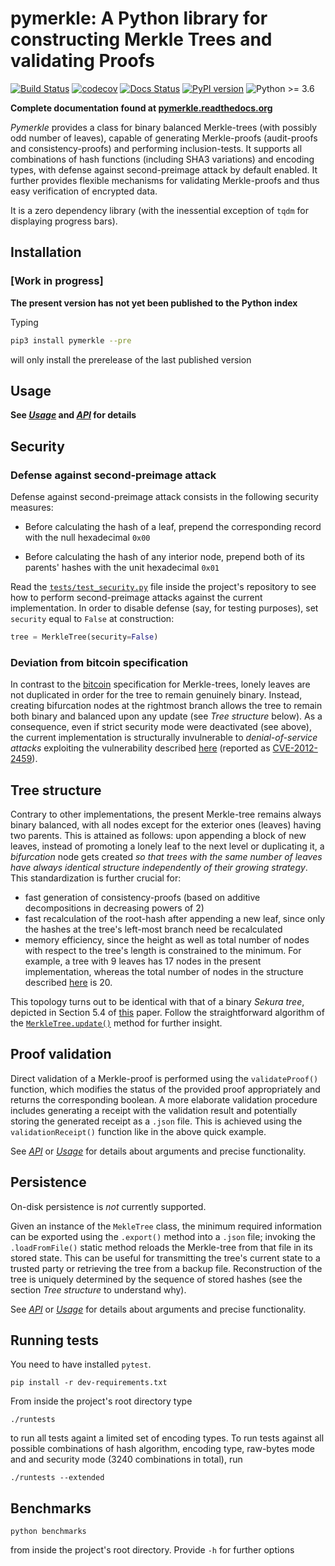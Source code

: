 # pymerkle: A Python library for constructing Merkle Trees and validating Proofs

[![Build Status](https://travis-ci.com/FoteinosMerg/pymerkle.svg?branch=master)](https://travis-ci.com/FoteinosMerg/pymerkle)
[![codecov](https://codecov.io/gh/FoteinosMerg/pymerkle/branch/master/graph/badge.svg)](https://codecov.io/gh/FoteinosMerg/pymerkle)
[![Docs Status](https://readthedocs.org/projects/pymerkle/badge/?version=latest)](http://pymerkle.readthedocs.org)
[![PyPI version](https://badge.fury.io/py/pymerkle.svg)](https://pypi.org/project/pymerkle/)
![Python >= 3.6](https://img.shields.io/badge/python-%3E%3D%203.6-blue.svg)

**Complete documentation found at [pymerkle.readthedocs.org](http://pymerkle.readthedocs.org/)**

_Pymerkle_ provides a class for binary balanced Merkle-trees (with possibly
odd number of leaves), capable of generating Merkle-proofs (audit-proofs
and consistency-proofs) and performing inclusion-tests. It supports all
combinations of hash functions (including SHA3 variations) and encoding
types, with defense against second-preimage attack by default enabled.
It further provides flexible mechanisms for validating Merkle-proofs
and thus easy verification of encrypted data.

It is a zero dependency library (with the inessential exception of `tqdm`
for displaying progress bars).

## Installation

### [Work in progress]

**The present version has not yet been published to the Python index**

Typing

```bash
pip3 install pymerkle --pre
```
will only install the prerelease of the last published version

## Usage

**See [_Usage_](USAGE.md) and [_API_](API.md) for details**

## Security

### Defense against second-preimage attack


Defense against second-preimage attack consists in the following security measures:

- Before calculating the hash of a leaf, prepend the corresponding record with
the null hexadecimal `0x00`

- Before calculating the hash of any interior node, prepend both of its parents'
hashes with the unit hexadecimal `0x01`

Read the
[`tests/test_security.py`](https://github.com/FoteinosMerg/pymerkle/blob/master/tests/test_security.py)
file inside the project's repository to see how to perform second-preimage attacks
against the current implementation. In order to disable defense (say, for testing purposes),
set ``security`` equal to ``False`` at construction:

```python
tree = MerkleTree(security=False)
```

### Deviation from bitcoin specification

In contrast to the
[bitcoin](https://en.bitcoin.it/wiki/Protocol_documentation#Merkle_Trees)
specification for Merkle-trees, lonely leaves are not duplicated in order for
the tree to remain genuinely binary. Instead, creating bifurcation nodes at the
rightmost branch allows the tree to remain both binary and balanced upon any update
(see _Tree structure_ below). As a consequence, even if strict security mode were
deactivated (see above), the current implementation is structurally invulnerable
to _denial-of-service attacks_ exploiting the vulnerability described
[here](https://github.com/bitcoin/bitcoin/blob/bccb4d29a8080bf1ecda1fc235415a11d903a680/src/consensus/merkle.cpp)
(reported as [CVE-2012-2459](https://nvd.nist.gov/vuln/detail/CVE-2012-2459)).

## Tree structure

Contrary to other implementations, the present Merkle-tree remains always
binary balanced, with all nodes except for the exterior ones (leaves) having
two parents. This is attained as follows: upon appending a block of new leaves,
instead of promoting a lonely leaf to the next level or duplicating it, a
*bifurcation* node gets created _so that trees with the same number of leaves
have always identical structure independently of their growing strategy_.
This standardization is further crucial for:

- fast generation of consistency-proofs (based on additive decompositions in
  decreasing powers of 2)
- fast recalculation of the root-hash after appending a new leaf, since only
  the hashes at the tree's left-most branch need be recalculated
- memory efficiency, since the height as well as total number of nodes with respect
  to the tree's length is constrained to the minimum. For example, a tree with 9
  leaves has 17 nodes in the present implementation, whereas the total number of
  nodes in the structure described
  [here](https://crypto.stackexchange.com/questions/22669/merkle-hash-tree-updates)
  is 20.

This topology turns out to be identical with that of a binary _Sekura tree_,
depicted in Section 5.4 of [this](https://keccak.team/files/Sakura.pdf) paper.
Follow the straightforward algorithm of the
[`MerkleTree.update()`](https://pymerkle.readthedocs.io/en/latest/_modules/pymerkle/tree/tree.html#MerkleTree.update)
method for further insight.


## Proof validation

Direct validation of a Merkle-proof is performed using the ``validateProof()``
function, which modifies the status of the provided proof appropriately and
returns the corresponding boolean. A more elaborate validation procedure includes
generating a receipt with the validation result and potentially storing the
generated receipt as a ``.json`` file. This is achieved using the
``validationReceipt()`` function like in the above quick example.

See [_API_](API.md) or [_Usage_](USAGE.md) for details about arguments and
precise functionality.

## Persistence

On-disk persistence is _not_ currently supported.

Given an instance of the ``MekleTree`` class, the minimum required information
can be exported using the ``.export()`` method into a ``.json`` file; invoking
the ``.loadFromFile()`` static method reloads the Merkle-tree from that file in
its stored state. This can be useful for transmitting the tree's current state
to a trusted party or retrieving the tree from a backup file. Reconstruction of
the tree is uniquely determined by the sequence of stored hashes (see the section
_Tree structure_ to understand why).

See [_API_](API.md) or [_Usage_](USAGE.md) for details about arguments and
precise functionality.

## Running tests

You need to have installed ``pytest``.

```shell
pip install -r dev-requirements.txt
```

From inside the project's root directory type

```shell
./runtests
```

to run all tests againt a limited set of encoding types. To run tests
against all possible combinations of hash algorithm, encoding type,
raw-bytes mode and and security mode (3240 combinations
in total), run

```shell
./runtests --extended
```


## Benchmarks

```shell
python benchmarks
```
from inside the project's root directory. Provide `-h` for further options
